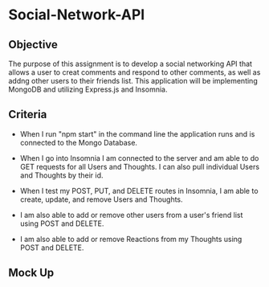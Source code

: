 # Social-Network-API

## Objective
The purpose of this assignment is to develop a social networking API that allows a user to creat comments and respond to other comments, as well as addng other users to their friends list. This application will be implementing MongoDB and utilizing Express.js and Insomnia. 

## Criteria
* When I run "npm start" in the command line the application runs and is connected to the Mongo Database.

* When I go into Insomnia I am connected to the server and am able to do GET requests for all Users and Thoughts. I can also pull individual Users and Thoughts by their id. 

* When I test my POST, PUT, and DELETE routes in Insomnia, I am able to create, update, and remove Users and Thoughts. 

* I am also able to add or remove other users from a user's friend list using POST and DELETE. 

* I am also able to add or remove Reactions from my Thoughts using POST and DELETE. 

## Mock Up

